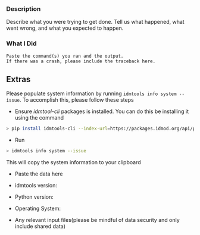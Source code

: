 ### Description

Describe what you were trying to get done.
Tell us what happened, what went wrong, and what you expected to happen.


### What I Did

```
Paste the command(s) you ran and the output.
If there was a crash, please include the traceback here.
```

## Extras

Please populate system information by running `idmtools info system --issue`. To accomplish this, please follow these steps
* Ensure *idmtool-cli* packages is installed. You can do this be installing it using the command
```bash
> pip install idmtools-cli --index-url=https://packages.idmod.org/api/pypi/pypi-production/simple`
```
* Run
```bash
> idmtools info system --issue
```
This will copy the system information to your clipboard
* Paste the data here

* idmtools version:
* Python version:
* Operating System:
* Any relevant input files(please be mindful of data security and only include shared data)
